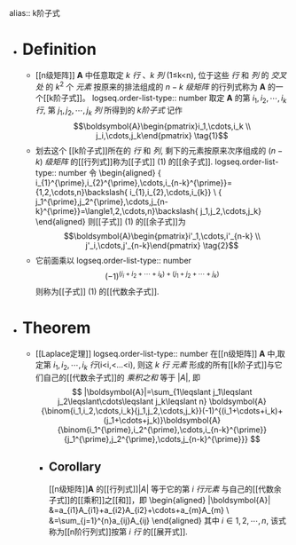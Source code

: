 alias:: k阶子式

- # Definition
	- [[n级矩阵]] $\boldsymbol{A}$ 中任意取定 $k$ *行* 、$k$ *列* (1≤k<n), 位于这些 *行* 和 *列* 的 *交叉处* 的 $k^{2}$ 个 *元素* 按原来的排法组成的 $n-k$ *级矩阵* 的行列式称为 $\boldsymbol{A}$ 的一个[[k阶子式]]。
	  logseq.order-list-type:: number
	  取定 $\boldsymbol{A}$ 的第 $i_{1},i_2,\cdots,i_k$ *行*, 第 $j_1,j_2,\cdots,j_k$ *列* 所得到的 *k阶子式* 记作
	  $$\boldsymbol{A}\begin{pmatrix}i_1,\cdots,i_k \\
	  j_i,\cdots,j_k\end{pmatrix} \tag{1}$$
	- 划去这个 [[k阶子式]]所在的 *行* 和 *列*, 剩下的元素按原来次序组成的 $(n-k)$ *级矩阵* 的[[行列式]]称为[[子式]] $(1)$ 的[[余子式]].
	  logseq.order-list-type:: number
	  令
	  \begin{aligned}
	  \{ i_{1}^{\prime},i_{2}^{\prime},\cdots,i_{n-k}^{\prime}\}=\{1,2,\cdots,n\}\backslash\{ i_{1},i_{2},\cdots,i_{k}\} \\ 
	  \{ j_1^{\prime},j_2^{\prime},\cdots,j_{n-k}^{\prime}\}=\langle1,2,\cdots,n\}\backslash\{ j_1,j_2,\cdots,j_k\} 
	  \end{aligned}
	  则[[子式]] $(1)$ 的[[余子式]]为
	  $$\boldsymbol{A}\begin{pmatrix}i'_1,\cdots,i'_{n-k} \\
	  j'_i,\cdots,j'_{n-k}\end{pmatrix} \tag{2}$$
	- 它前面乘以
	  logseq.order-list-type:: number
	  $$(-1)^{(i_i+i_2+\cdots+i_k)+(j_1+j_2+\cdots+j_k)}$$
	  则称为[[子式]] $(1)$ 的[[代数余子式]].
- # Theorem
	- [[Laplace定理]]
	  logseq.order-list-type:: number
	  在[[n级矩阵]] $\boldsymbol{A}$ 中,取定第 $i_1,i_2,\cdots,i_k$ *行*(i<i,<…<i), 
	  则这 $k$ *行* *元素* 形成的所有[[k阶子式]]与它们自己的[[代数余子式]]的 *乘积之和* 等于 $|A|$, 即
	  $$
	  |\boldsymbol{A}|=\sum_{1\leqslant j_1\leqslant j_2\leqslant\cdots\leqslant j_k\leqslant n}
	  \boldsymbol{A}{\binom{i_1,i_2,\cdots,i_k}{j_1,j_2,\cdots,j_k}}(-1)^{(i_1+\cdots+i_k)+(j_1+\cdots+j_k)}\boldsymbol{A}{\binom{i_1^{\prime},i_2^{\prime},\cdots,i_{n-k}^{\prime}}{j_1^{\prime},j_2^{\prime},\cdots,j_{n-k}^{\prime}}}
	  $$
		- ## Corollary
		  [[n级矩阵]]$\boldsymbol{A}$ 的[[行列式]]$|A|$ 等于它的第 $i$ *行元素* 与自己的[[代数余子式]]的[[乘积]]之[[和]]，即
		  \begin{aligned}
		  |\boldsymbol{A}| &=a_{i1}A_{i1}+a_{i2}A_{i2}+\cdots+a_{m}A_{m} \\
		  &=\sum_{j=1}^{n}a_{ij}A_{ij} 
		  \end{aligned}
		  其中 $i\in{1,2,\cdots,n}$, 
		  该式称为[[n阶行列式]]按第 $i$ *行* 的[[展开式]].